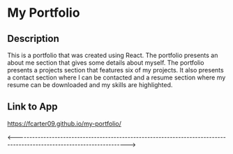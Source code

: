 # My Portfolio

## Description

This is a portfolio that was created using React. The portfolio presents an about me section that gives some details about myself. 
The portfolio presents a projects section that features six of my projects. It also presents a contact section where I can be contacted
and a resume section where my resume can be downloaded and my skills are highlighted.

## Link to App

https://fcarter09.github.io/my-portfolio/

<---------------------------------------------------------------------------------------------------------------------->